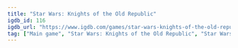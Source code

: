 ```yaml
---
title: "Star Wars: Knights of the Old Republic"
igdb_id: 116
igdb_url: "https://www.igdb.com/games/star-wars-knights-of-the-old-republic"
tag: ["Main game", "Star Wars: Knights of the Old Republic", "Star Wars", "BioWare", "LucasArts", "Activision", "Aspyr Media", "Role-playing (RPG)", "Adventure", "Single player", "Third person", "Action", "Science fiction", "Stealth", "Open world"]
---
```

